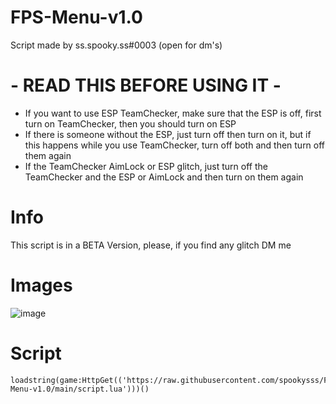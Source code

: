 # FPS-Menu-v1.0

Script made by ss.spooky.ss#0003 (open for dm's)

# - READ THIS BEFORE USING IT -

* If you want to use ESP TeamChecker, make sure that the ESP is off, first turn on TeamChecker, then you should turn on ESP
* If there is someone without the ESP, just turn off then turn on it, but if this happens while you use TeamChecker, turn off both and then turn off them again
* If the TeamChecker AimLock or ESP glitch, just turn off the TeamChecker and the ESP or AimLock and then turn on them again

# Info

This script is in a BETA Version, please, if you find any glitch DM me

# Images

![image](https://user-images.githubusercontent.com/81113363/185801465-c759ae93-4cea-4ea1-b72e-06eef4c1d4fd.png)


# Script

```
loadstring(game:HttpGet(('https://raw.githubusercontent.com/spookysss/FPS-Menu-v1.0/main/script.lua')))()
